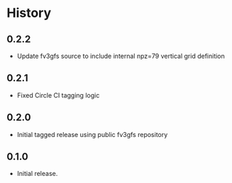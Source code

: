 History
=======


0.2.2
-----

* Update fv3gfs source to include internal npz=79 vertical grid definition

0.2.1
-----

* Fixed Circle CI tagging logic


0.2.0
-----

* Initial tagged release using public fv3gfs repository

0.1.0
-----

* Initial release.

